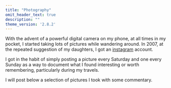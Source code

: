 ```yaml
---
title: "Photography"
omit_header_text: true
description: ""
theme_version: '2.8.2'
---
```


With the advent of a powerful digital camera on my phone, at all times
in my pocket, I started taking lots of pictures while wandering
around. In 2007, at the repeated suggestion of my daughters, I got an
[instagram](https://www.instagram.com/frvillegas/) account.

 I got in the habit of simply posting a picture every Saturday and one
every Sunday as a way to document what I found interesting or worth
remembering, particularly during my travels.

 I will post below a selection of pictures I took with some commentary.
